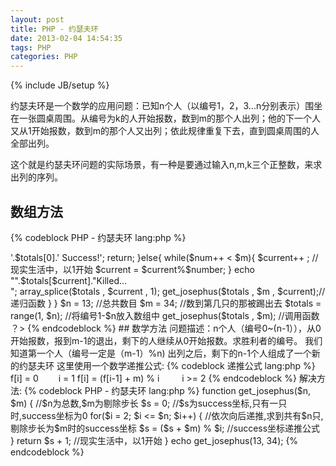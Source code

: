 ```yaml
---
layout: post
title: PHP - 约瑟夫环
date: 2013-02-04 14:54:35
tags: PHP
categories: PHP
---
```


{% include JB/setup %}


约瑟夫环是一个数学的应用问题：已知n个人（以编号1，2，3...n分别表示）围坐在一张圆桌周围。从编号为k的人开始报数，数到m的那个人出列；他的下一个人又从1开始报数，数到m的那个人又出列；依此规律重复下去，直到圆桌周围的人全部出列。

这个就是约瑟夫环问题的实际场景，有一种是要通过输入n,m,k三个正整数，来求出列的序列。

<!-- more --> 

## 数组方法

{% codeblock PHP - 约瑟夫环 lang:php %}

<?php
    //定义函数
    function get_josephus( $totals , $m , $current = 0){
        $number = count($totals);
        $num = 1;
        if(count($totals) == 1){
            echo '<font color="red">'.$totals[0].' Success!</font>';
            return;
        }else{
            while($num++ < $m){
                $current++ ; //现实生活中，以1开始
                $current = $current%$number;
            }
            echo "".$totals[$current]."Killed...<br/>";
            array_splice($totals , $current , 1);
            get_josephus($totals , $m , $current);//递归函数
        }
    }
    $n      = 13;           //总共数目
    $m      = 34;           //数到第几只的那被踢出去
    $totals = range(1, $n); //将编号1-$n放入数组中
    get_josephus($totals , $m);     //调用函数
？>

{% endcodeblock %}

## 数学方法

问题描述：n个人（编号0~(n-1）），从0开始报数，报到m-1的退出，剩下的人继续从0开始报数。求胜利者的编号。
我们知道第一个人（编号一定是（m-1）%n) 出列之后，剩下的n-1个人组成了一个新的约瑟夫环

这里使用一个数学递推公式:

{% codeblock 递推公式 lang:php %}
    f[i] = 0　　                  i = 1

    f[i] = (f[i-1] + m) % i 　　  i >= 2
{% endcodeblock %}

解决方法:

{% codeblock PHP - 约瑟夫环 lang:php %}

     function get_josephus($n, $m) {        //$n为总数,$m为剔除步长
         $s = 0;                            //$s为success坐标,只有一只时,success坐标为0
         for($i = 2; $i <= $n; $i++) {      //依次向后递推,求到共有$n只,剔除步长为$m时的success坐标
             $s = ($s + $m) % $i;           //success坐标递推公式
         }
         return $s + 1;                     //现实生活中，以1开始
     }
     
     echo get_josephus(13, 34);

{% endcodeblock %}